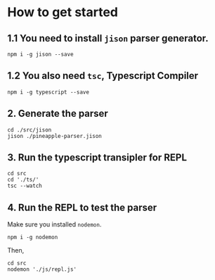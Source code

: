 # How to get started
## 1.1 You need to install `jison` parser generator.
```
npm i -g jison --save
```

## 1.2 You also need `tsc`, Typescript Compiler
```
npm i -g typescript --save
```

## 2. Generate the parser
```
cd ./src/jison
jison ./pineapple-parser.jison
```

## 3. Run the typescript transipler for REPL
```
cd src
cd './ts/'
tsc --watch
```

## 4. Run the REPL to test the parser
Make sure you installed `nodemon`.
```
npm i -g nodemon
```
Then, 
```
cd src
nodemon './js/repl.js'
```